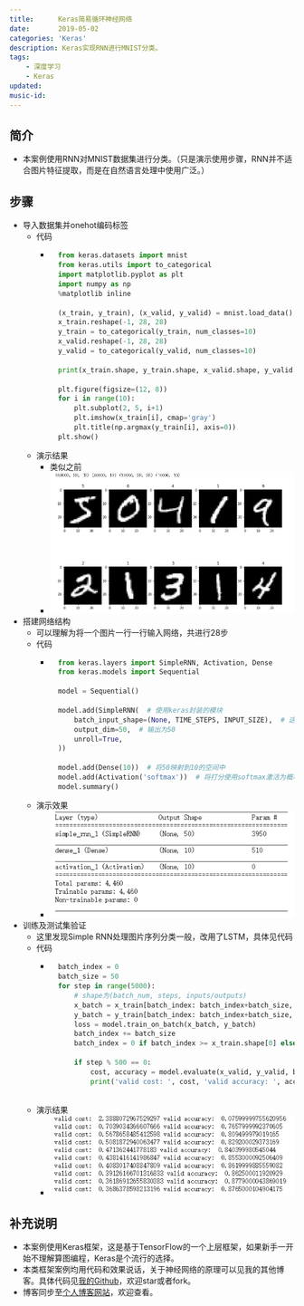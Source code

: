 ```yaml
---
title:      Keras简易循环神经网络
date:       2019-05-02
categories: 'Keras'
description: Keras实现RNN进行MNIST分类。
tags:
    - 深度学习
    - Keras
updated: 
music-id: 
---
```

## 简介
- 本案例使用RNN对MNIST数据集进行分类。（只是演示使用步骤，RNN并不适合图片特征提取，而是在自然语言处理中使用广泛。）
## 步骤
- 导入数据集并onehot编码标签
	- 代码
		- ```python
			from keras.datasets import mnist
			from keras.utils import to_categorical
			import matplotlib.pyplot as plt
			import numpy as np
			%matplotlib inline
			
			(x_train, y_train), (x_valid, y_valid) = mnist.load_data()
			x_train.reshape(-1, 28, 28)
			y_train = to_categorical(y_train, num_classes=10)
			x_valid.reshape(-1, 28, 28)
			y_valid = to_categorical(y_valid, num_classes=10)
			
			print(x_train.shape, y_train.shape, x_valid.shape, y_valid.shape)
			
			plt.figure(figsize=(12, 8))
			for i in range(10):
				plt.subplot(2, 5, i+1)
				plt.imshow(x_train[i], cmap='gray')
				plt.title(np.argmax(y_train[i], axis=0))
			plt.show()
			```
	- 演示结果
		- 类似之前
		- ![](/asset/2019-05-02/data.png)
- 搭建网络结构
	- 可以理解为将一个图片一行一行输入网络，共进行28步
	- 代码
		- ```python
			from keras.layers import SimpleRNN, Activation, Dense
			from keras.models import Sequential
			
			model = Sequential()
			
			model.add(SimpleRNN(  # 使用keras封装的模块
				batch_input_shape=(None, TIME_STEPS, INPUT_SIZE),  # 这里可以理解为一个图片28行数据一次送入一行（如果是动态步长，keras实现略显麻烦）
				output_dim=50,  # 输出为50
				unroll=True,
			))
			
			model.add(Dense(10))  # 将50映射到10的空间中
			model.add(Activation('softmax'))  # 将打分使用softmax激活为概率
			model.summary()
			```
	- 演示效果
		- ![](/asset/2019-05-02/structure.png)
- 训练及测试集验证
	- 这里发现Simple RNN处理图片序列分类一般，改用了LSTM，具体见代码
	- 代码
		- ```python
			batch_index = 0
			batch_size = 50
			for step in range(5000):
				# shape为(batch_num, steps, inputs/outputs)
				x_batch = x_train[batch_index: batch_index+batch_size, :, :]  # 一次取64张图片
				y_batch = y_train[batch_index: batch_index+batch_size, :]
				loss = model.train_on_batch(x_batch, y_batch)
				batch_index += batch_size
				batch_index = 0 if batch_index >= x_train.shape[0] else batch_index  # 一旦取完了所有数据，batch索引清空
			
				if step % 500 == 0:
					cost, accuracy = model.evaluate(x_valid, y_valid, batch_size=y_valid.shape[0], verbose=False)  # 将测试数据全部送入
					print('valid cost: ', cost, 'valid accuracy: ', accuracy)
			
			```
	- 演示结果
		- ![](/asset/2019-05-02/rst.png)
## 补充说明
- 本案例使用Keras框架，这是基于TensorFlow的一个上层框架，如果新手一开始不理解算图编程，Keras是个流行的选择。
- 本类框架案例均用代码和效果说话，关于神经网络的原理可以见我的其他博客。具体代码见[我的Github](https://github.com/luanshiyinyang/Tutorial/tree/Keras/RNNDemo)，欢迎star或者fork。
- 博客同步至[个人博客网站](https://luanshiyinyang.github.io)，欢迎查看。